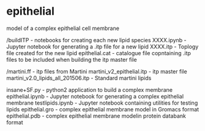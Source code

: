 # epithelial
model of a complex epithelial cell membrane

/buildITP         - notebooks for creating each new lipid species
  XXXX.ipynb      - Jupyter notebook for generating a .itp file for a new lipid
  XXXX.itp        - Toplogy file created for the new lipid
  epithelial.cat  - catalogue file copntaining .itp files to be included when building the itp master file
  
/martini.ff       - itp files from Martini
  martini_v2_epithelial.itp             - itp master file
  martini_v2.0_lipids_all_201506.itp    - Standard martini lipids

insane+SF.py      - python2 application to build a complex membrane 
epithelial.ipynb  - Jupyter notebook for generating a complex epithelial membrane
testlipids.ipynb  - Jupyter notebook containing utilities for testing lipids
epithelial.gro    - complex epithelial membrane model in Gromacs format
epithelial.pdb    - complex epithelial membrane modelin protein databank format